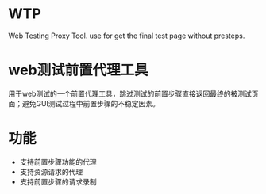 WTP
===

Web Testing Proxy Tool. use for get the final test page without presteps.


web测试前置代理工具
===
用于web测试的一个前置代理工具，跳过测试的前置步骤直接返回最终的被测试页面；避免GUI测试过程中前置步骤的不稳定因素。

功能
===
* 支持前置步骤功能的代理
* 支持资源请求的代理
* 支持前置步骤的请求录制

